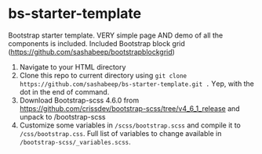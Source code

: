# bs-starter-template
Bootstrap starter template. VERY simple page AND demo of all the components is included. Included Bootstrap block grid (https://github.com/sashabeep/bootstrapblockgrid)

1. Navigate to your HTML directory
2. Clone this repo to current directory using ```git clone https://github.com/sashabeep/bs-starter-template.git .``` Yеp, with the dot in the end of command.
3. Download Bootstrap-scss 4.6.0 from https://github.com/crissdev/bootstrap-scss/tree/v4_6_1_release and unpack to /bootstrap-scss
4. Customize some variables in ```/scss/bootstrap.scss``` and compile it to ```/css/bootstrap.css```. Full list of variables to change available in ```/bootstrap-scss/_variables.scss```.
